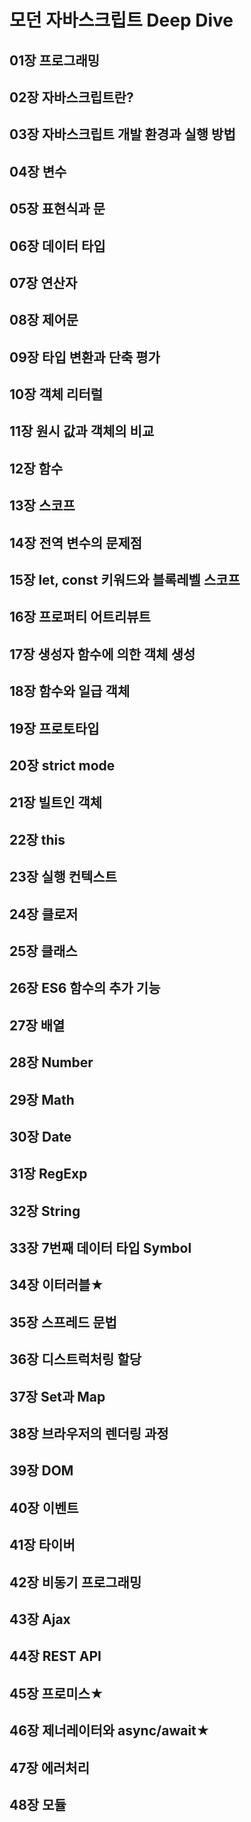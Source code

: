 # 모던 자바스크립트 Deep Dive
## 01장 프로그래밍
## 02장 자바스크립트란?
## 03장 자바스크립트 개발 환경과 실행 방법
## 04장 변수
## 05장 표현식과 문
## 06장 데이터 타입
## 07장 연산자
## 08장 제어문
## 09장 타입 변환과 단축 평가
## 10장 객체 리터럴
## 11장 원시 값과 객체의 비교
## 12장 함수
## 13장 스코프
## 14장 전역 변수의 문제점
## 15장 let, const 키워드와 블록레벨 스코프
## 16장 프로퍼티 어트리뷰트
## 17장 생성자 함수에 의한 객체 생성
## 18장 함수와 일급 객체
## 19장 프로토타입
## 20장 strict mode
## 21장 빌트인 객체
## 22장 this
## 23장 실행 컨텍스트
## 24장 클로저
## 25장 클래스
## 26장 ES6 함수의 추가 기능
## 27장 배열
## 28장 Number
## 29장 Math
## 30장 Date
## 31장 RegExp
## 32장 String
## 33장 7번째 데이터 타입 Symbol
## 34장 이터러블★
## 35장 스프레드 문법
## 36장 디스트럭처링 할당
## 37장 Set과 Map
## 38장 브라우저의 렌더링 과정
## 39장 DOM
## 40장 이벤트
## 41장 타이버
## 42장 비동기 프로그래밍
## 43장 Ajax
## 44장 REST API
## 45장 프로미스★
## 46장 제너레이터와 async/await★
## 47장 에러처리
## 48장 모듈
